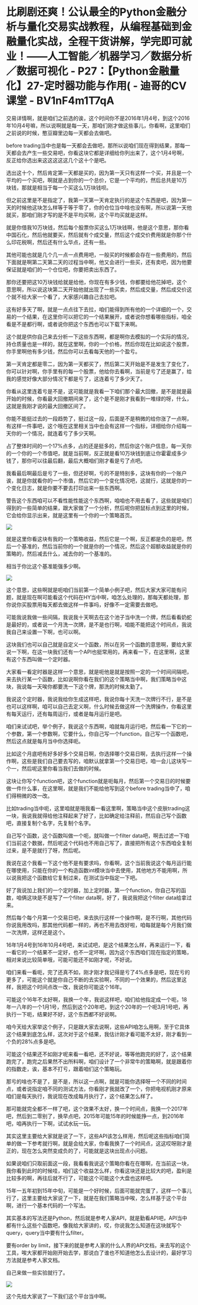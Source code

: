 # 比刷剧还爽！公认最全的Python金融分析与量化交易实战教程，从编程基础到金融量化实战，全程干货讲解，学完即可就业！——人工智能／机器学习／数据分析／数据可视化 - P27：【Python金融量化】27-定时器功能与作用( - 迪哥的CV课堂 - BV1nF4m1T7qA

交易详情啊，就是咱们之前选的诶，这个时间你不是2016年1月4号，到这个2016年10月4号嘛，所以说啊就是每一天，那咱们刚才做这些事儿，你看啊，这里咱们之前说的时候，憨豆瓣里边每一天都会去做吧。

before trading当中也是每一天都会去做吧，那所以说咱们现在得到结果，那每一天都会去产生一些交易吧，你看这块它都是详细给你列出来了，这个1月4号啊，反正给你选出来这这这这这几个这十个是吧。

选出这十个，然后肯定第一天都是买的，因为第一天只有这样一个买，并且是一个平均的一个买吧，啊就是占到你的一个总价，它是一个平均的，然后总共是10万块钱，那就是相当于每一个买这么1万块钱呗。

但之前这里是不是指定了，我第一天第一天肯定执行的是这个东西是吧，因为第一天的时候他这块怎么样等于等于零了，你的仓位当中啥也没有啊，所以说第一天他就买，那咱们刚才写的是不是平均买啊，这个平均买就是这样。

就是你借我10万块钱，然后每个股票你买这么1万块钱啊，他是这个意思，那你看中国石化，然后他就要买，然后就有个成交量，然后这个成交价费用就是你那个什么印花税啊，然后还有什么华点，还有一些。

其他可能也就是几个几一点一点费用吧，一般买的时候都会存在一些费用的，然后下面就是啊第二天第二天的过程当中啊，他又会进行一些买，还有卖吧，因为他要保证就是咱们的一个仓位吧，你要把卖出东西了。

那你还要把这10万块钱给就是给他，你现在有多少钱，你都要给他花掉吧，这个意思啊，所以说这块第二天开始他就出现了一些买卖，然后成交量，然后成交价这个就不给大家一个看了，大家感兴趣自己去拉吧。

这有好多天了啊，就是一点点往下去拉，咱们能得到所有他的一个详细的一个，交易的一个结果，在这里你可以把它的一个结果展开，或者说你想看哪些指标，咱全看是不是都行啊，或者说你把这个东西也可以下载下来啊。

这个就是供你自己来去分析一下这些东西啊，都是啊你去模拟的一个实际的情况，持仓质量也是一样的，就在这里啊，你的一个价格，然后你现在比如说这个股票，你手里啊他有多少钱，然后你可以去看每天他的一个盈亏。

第一天肯定都是零二，因为第一天都买了，然后第二天开始是不是发生了变化了，你可以针对啊，你手里有的每一个股票，他给你去看啊，当前是亏了还是赢了，给我的感觉好像大部分情况下都是亏了，这连着亏了多少天了。

你看从这里连着亏是不是，这可能就是我看一下咱们那个最大回撤，是不是就是最开始的时候，你看最大回撤期间来了，这个是不是刚才我看到一堆绿的呀，什么，这就是我刚才说的最大回撤区间了。

你能不能挺过去的一段趋势了，挺过这一段，后面是不是稍微的给你涨了一点啊，有这样一件事吧，这个哦在这里相关当中也会有这样一个指标，详细给你介绍每一天你的一个情况，就连着亏了多少天啊。

占了整体时间的一个17%点多，占的还是挺多的，然后你这个账户信息，每一天你的一个你的一个市值吧，就是当前啊，反正就是看10万块钱到底让你霍霍成多少钱了，那你可以往最后翻，最后大概咱们刚才看是亏了点吧。

我看最后啊最后是亏了一些，但还好啊，亏的不是特别多，这块有你的一个账户诶，就是你就看你的一个市值，然后它的一个变化情况吧，这就行，这就是你的一个变化日志，就是你要不要去打印出来一些东西啊。

警告这个东西咱可以不看性能性能这个东西啊，咱咱也不用去看了，这些就是咱们得到的一些简单的结果，跟大家做了一个分析，然后呢你把鼠标点到这里的时候，它会给你显示出来，就是这里有一个你的一个策略首页。



![](img/e792528945b10c1aae6bfbedfdc81435_1.png)

就是这里你看这块有我的一个策略收益，然后它是一个啊，反正都是负的是吧，然后一个基准的，然后当前你的一个就是你的一个情况，然后这个超额收益就是你的策略的，然后减去什么，减去你的一个基准的。

相当于你比这个基准能强多少啊。

![](img/e792528945b10c1aae6bfbedfdc81435_3.png)

这个意思，这些啊就是呃咱们当前第一个简单小例子吧，然后大家大家可能有问题，就是现在啊可能看这个代码在HY当中啊，咱怎么处理的，那每天都处理，那你说你买股票用每天都去做这样一件事吗，好像不一定需要去做吧。

可能我说我做一些间隔，我说我十天啊去在这个池子当中洗一个牌，然后看看奶蛇是最好的，或者说一个月洗一次牌，是不是也行啊，咱能不能把这个时间点，我说我自己来设置一下啊，也可以啊。

这块我们也可以自己就是自定义一个函数，所以在另一个函数的意思啊，要给大家说一下啊，在这一块我们还有一个API也挺常用的，再来看一下，在这里啊，这里有这个东西叫做一个定时器。

大家看一看定时器是这样一个意思，就是呃他是就是按照一定的一个时间间隔吧，来去执行某一个函数，比如说啊你看在我们的这个策略当中啊，我们策略当中这块，我说每一天唉你都要洗一下这个牌，那洗的时候太勤了。

我说这个定时器，我说我给你生成这样吧，我说你每十天洗一次牌行不行，是不是也可以这样啊，咱可以自己去定义啊，什么时候去做这样一个洗牌操作，你看这里有每天运行，还有每周运行，或者是每月运行是吧。

咱们来试试吧，举个例子，我说这个东西啊，咱就每月运行吧，然后看一下它的一个参数，第一个参数啊，它要什么，你自己写一个function，自己写一个函数吧，然后这点就是每月当中你选择呃。

比如这个月底吧有好多好多个交易日啊，你选择哪个交易日啊，去执行这样一个操作啊，这些是我们自己要去写的，咱默认就拿第一个交易日吧，咱一会儿这块写一个一，然后呢这里你看当我们去做的时候。

这块让你写个function吧，这个function就是呃每月，然后第一个交易日的时候要做一件什么事，在这里啊，就是我们不能给他写到这个before trading当中了，咱们得稍微的改一改。

比如trading当中呃，这里咱就是哦我看一看这里啊，策略当中这个皮肤trading这一块，我说我就得给他注释起来了好了，比如确定给注释前，然后自己写个函数吧，直接复制个名字，先复制个名字。

自己写个函数，这个函数叫做一个呃，就叫做一个filter data吧，啊去过滤一下咱们当前这个数据，然后呢这个代码也不用自己写了，直接把所有这个东西咱全复制过来，是不是就行了呀，然后呢。

我说在这个我看一下这个他不是有要求吗，你看啊，这个当前我说这个每月运行能在哪使用，只能在你的一个构造函数int模块当中去使用，其他地方不能用啊，所以说我把这个函数给它复制过来，在测试当中指定一下吧。

好了我说加上我们的一个定时器，加上定时器，第一个function，你自己写的函数，咱俩这块是不是写了一个filter data啊，好了，我说我把这个filter data给拿过来。

然后每个每个月第一个交易日吧，来去执行这样一个操作啊，是不行啊，其他代码你说我用改吗，那其他代码都一样的，再也不用去改好啦，咱每就是每个月我们做一次洗牌，这样还是这个。

16年1月4号到16年10月4号吧，来试试吧，是这个结果怎么样，再来运行一下，看一看它的一个结果不一定好，也不一定坏啊，因为这个东西咱们现在指定的策略，相对来说比较简单哦，可能可能还不如刚才呢，不好说。

咱们来看一看呃，完了还真不如，刚才刚才我记得是亏了4%点多是吧，现在亏的更多了，可能这个就是你自己不断的去实验啊，不同的一个效果的，然后这里这样，我把这个时间点改一改，我说你可能这个16年。

可能这个16年不太好啊，我换一个年，我说这样吧，咱们给他指定成一个呃，18年一八年的一个1月1号，然后到这个20年吧，到这个20年的一个呃3月1号吧，再执行一下呃，结果好不好，这个东西都不好说啊。

咱今天给大家举这个例子，只是跟大家去说啊，这些API咱怎么用啊，至于它具体这个结果到底怎么样，这次对于这个结果，我估计刚才看可能不太好，刚才看到一个负的28%点多是吧。

可能这个结果还不如刚才呢来看一看吧，还不好说，等等他跑完的好了，这个结果跑完了，跑完之后果然不出所料啊，咱们设计了一个非常牛的策略啊，就是跟着你的指数走，诶，基本不打亏，跟着咱们这个策略玩。

那亏的啥也不是了，是不是，所以这一点啊，就是可能你选择呀一个不同的时间点，或者说指定咱不同的测试方法，你看刚才我就改了一个，你把电视机刚才原来咱们是每天执行，我说现在改成每月执行了，这个结果怎么样了。

那可能就完全都不一样了吧，这个效果不太好，换一个时间点，我换一个2017年吧，然后到二零别了，换早点吧，2015年可能15年的时候能挣一点，到2016年吧，咱再执行一下啊，试试水玩一玩。

其实这里主要给大家就是说了一下，这些API该怎么样用，然后呢这些指标咱们简单的做一下参考就行啊，就是会给大家，你看我换了一个时间点，这这哎呀刚才是正的，现在怎么突然变成负的了，可能就是这块出现点小问题。

如果说咱们只取前面这一段，我看看我说这个策略你看在在哪啊，在当前这一块，我你看到此时的时候哇，咱们这个收益怎么样，你看这块还是比较大的吧，盈利是比较多的啊，再往后就不行了，可能这个可能这个大盘也这样吧。

15年一五年初到15年中旬，可能是一个好时候，后面可能就完蛋了，这样一个事儿行了，这里主要给大家说了一下，就是在我们策略当中唉，怎么样基于这个平台啊，进行一个基本代码的一个写法。

其实基本的写法还是Python，然后就是参考人家API，就是勤看API吧，API当中都有什么这些个函数吧，像我给大家讲的，哎，你说我怎么知道在这块就写个query，query当中要有什么filter。

要有order by limit，接下来的就是参考人家的什么人界的API文档，来去写的这个工具，唉大家都开始刚开始去学，那说白了谁也不知道他怎么去设计的，最好学习方法就是参考人家文档。

自己来做一些实验就行了。

![](img/e792528945b10c1aae6bfbedfdc81435_5.png)

这个先给大家说了一下我们这个平台当中啊。